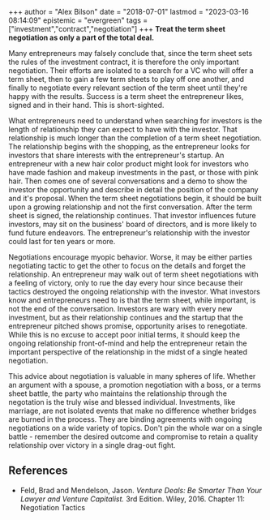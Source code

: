+++
author = "Alex Bilson"
date = "2018-07-01"
lastmod = "2023-03-16 08:14:09"
epistemic = "evergreen"
tags = ["investment","contract","negotiation"]
+++
**Treat the term sheet negotiation as only a part of the total deal.**

Many entrepreneurs may falsely conclude that, since the term sheet sets the rules of the investment contract, it is therefore the only important negotiation. Their efforts are isolated to a search for a VC who will offer a term sheet, then to gain a few term sheets to play off one another, and finally to negotiate every relevant section of the term sheet until they're happy with the results. Success is a term sheet the entrepreneur likes, signed and in their hand. This is short-sighted.

What entrepreneurs need to understand when searching for investors is the length of relationship they can expect to have with the investor. That relationship is much longer than the completion of a term sheet negotiation. The relationship begins with the shopping, as the entrepreneur looks for investors that share interests with the entrepreneur's startup. An entrepreneur with a new hair color product might look for investors who have made fashion and makeup investments in the past, or those with pink hair. Then comes one of several conversations and a demo to show the investor the opportunity and describe in detail the position of the company and it's proposal. When the term sheet negotiations begin, it should be built upon a growing relationship and not the first conversation. After the term sheet is signed, the relationship continues. That investor influences future investors, may sit on the business' board of directors, and is more likely to fund future endeavors. The entrepreneur's relationship with the investor could last for ten years or more.

Negotiations encourage myopic behavior. Worse, it may be either parties negotiating tactic to get the other to focus on the details and forget the relationship. An entrepreneur may walk out of term sheet negotiations with a feeling of victory, only to rue the day every hour since because their tactics destroyed the ongoing relationship with the investor. What investors know and entrepreneurs need to is that the term sheet, while important, is not the end of the conversation. Investors are wary with every new investment, but as their relationship continues and the startup that the entrepreneur pitched shows promise, opportunity arises to renegotiate. While this is no excuse to accept poor initial terms, it should keep the ongoing relationship front-of-mind and help the entrepreneur retain the important perspective of the relationship in the midst of a single heated negotiation.

This advice about negotiation is valuable in many spheres of life. Whether an argument with a spouse, a promotion negotiation with a boss, or a terms sheet battle, the party who maintains the relationship through the negotation is the truly wise and blessed individual. Investments, like marriage, are not isolated events that make no difference whether bridges are burned in the process. They are binding agreements with ongoing negotiations on a wide variety of topics. Don't pin the whole war on a single battle - remember the desired outcome and compromise to retain a quality relationship over victory in a single drag-out fight.

## References

- Feld, Brad and Mendelson, Jason. _Venture Deals: Be Smarter Than Your Lawyer and Venture Capitalist._ 3rd Edition. Wiley, 2016. Chapter 11: Negotiation Tactics
